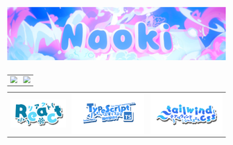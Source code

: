 <!-- -------------------------------- header -------------------------------- -->

<div align="center">
  <img src='/assets/header.png'>
</div>
<br>

<!-- -------------------------------- table -------------------------------- -->

<table>
  <tr>
    <td>
      <img src="https://blog-imgs-45-origin.fc2.com/a/h/o/ahoxahoxaho/miniikamusume8.gif">
    </td>
    <td>
      <img width=500px src="https://github-readme-stats.vercel.app/api/top-langs/?username=nka21&layout=compact&bg_color=222831&theme=gotham">
    </td>
  </tr>
</table>

<!-- -------------------------------- skills -------------------------------- -->

<table>
  <tr>
    <td>
      <img src='/assets/KawaiiLogos React.png'>
    </td>
    <td>
      <img src='/assets/TypeScript logo.png'>
    </td>
    <td>
      <img src='/assets/KawaiiLogos Tailwindcss.png'>
    </td>
  </tr>
</table>
